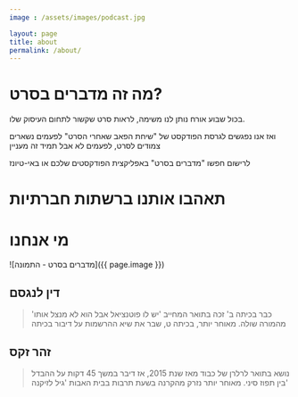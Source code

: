 ```yaml
---
image : /assets/images/podcast.jpg

layout: page
title: about
permalink: /about/
---
```


# מה זה מדברים בסרט?
בכול שבוע אורח נותן לנו משימה, לראות סרט שקשור לתחום העיסוק שלו.

ואז אנו נפגשים לגרסת הפודקסט של "שיחת הפאב שאחרי הסרט" 
לפעמים נשארים צמודים לסרט, לפעמים לא
אבל תמיד זה מעניין

לרישום חפשו "מדברים בסרט" באפליקצית הפודקסטים שלכם או באי-טיונז

# תאהבו אותנו ברשתות חברתיות
<div class="custom-links">
    <a class="icon-twitter" href="https://twitter.com/MovieTalkerCast" title="פה אנחנו מצייצים"><i class="fa fa-twitter fa-4x"></i></a>
    <a class="icon-facebook" href="https://facebook.com/MovieTalkerCast/" title="בקרו אותנו בפייסבוק"><i class="fa fa-facebook fa-4x"></i></a>
</div>

#  מי אנחנו
![מדברים בסרט - התמונה]({{ page.image }})
## דין לנגסם
> כבר בכיתה ב' זכה בתואר המחייב 'יש לו פוטנציאל אבל הוא לא מנצל אותו' מהמורה שולה.
> מאוחר יותר, בכיתה ט, שבר את שיא ההרשמות על דיבור בכיתה

## זהר זקס
> נושא בתואר לרלרן של כבוד מאז שנת 2015, אז דיבר במשך 45 דקות על ההבדל בין תפוז סיני.
> מאוחר יותר נזרק מהקרנה בשעת תרבות בבית האבות 'גיל לזיקנה'






